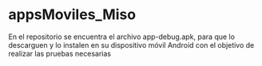 # appsMoviles_Miso
En el repositorio se encuentra el archivo app-debug.apk, para que lo descarguen y lo instalen en su dispositivo móvil Android con el objetivo de realizar las pruebas necesarias
